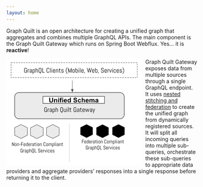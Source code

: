 ```yaml
---
layout: home
---
```


Graph Quilt is an open architecture for creating a unified graph that aggregates and combines multiple 
GraphQL APIs.  The main component is the Graph Quilt Gateway which runs on Spring Boot Webflux.  Yes... it is **reactive**!

<img src="./assets/img/gateway-diagram.png"
     alt="Markdown Monster icon"
     style="float: left; margin-right: 10px;" />
  
Graph Quilt Gateway exposes data from multiple sources through a single GraphQL endpoint. It uses [nested 
stitching and federation](https://graphquilt.medium.com/graphql-orchestration-combining-schema-stitching-federation-2f5b9e2f70) to create the unified graph from dynamically registered sources.  It will split 
all incoming queries into multiple sub-queries, orchestrate these sub-queries to appropriate data providers 
and aggregate providers’ responses into a single response before returning it to the client.
